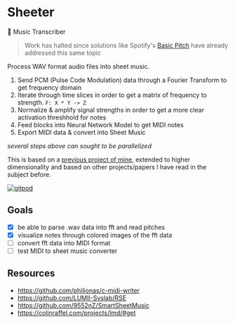 # Sheeter
🎵 Music Transcriber

> Work has halted since solutions like Spotify's [Basic Pitch](https://github.com/spotify/basic-pitch) have already addressed this same topic

Process WAV format audio files into sheet music.
1. Send PCM (Pulse Code Modulation) data through a Fourier Transform to get frequency domain
2. Iterate through time slices in order to get a matrix of frequency to strength. `F: X * Y -> Z`
3. Normalize & amplify signal strengths in order to get a more clear activation threshhold for notes
4. Feed blocks into Neural Network Model to get MIDI notes
5. Export MIDI data & convert into Sheet Music

*several steps above can sought to be parallelized*

This is based on a [previous project of mine](https://github.com/ndbaker1/WAV-analyzer), extended to higher dimensionality and based on other projects/papers I have read in the subject before.

[![gitpod](https://gitpod.io/button/open-in-gitpod.svg)](https://gitpod.io/from-referrer)

## Goals
- [x] be able to parse .wav data into fft and read pitches
- [x] visualize notes through colored images of the fft data
- [ ] convert fft data into MIDI format
- [ ] test MIDI to sheet music converter

## Resources
- https://github.com/philjonas/c-midi-writer
- https://github.com/LUMII-Syslab/RSE
- https://github.com/9552nZ/SmartSheetMusic
- https://colinraffel.com/projects/lmd/#get
